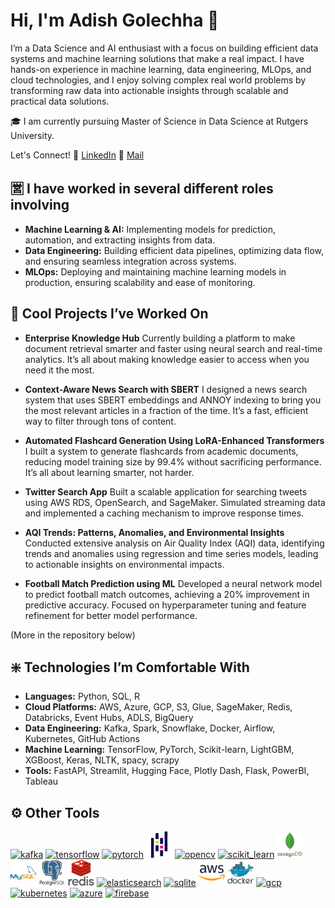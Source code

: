 # Hi, I'm Adish Golechha 👾

I’m a Data Science and AI enthusiast with a focus on building efficient data systems and machine learning solutions that make a real impact. I have hands-on experience in machine learning, data engineering, MLOps, and cloud technologies, and I enjoy solving complex real world problems by transforming raw data into actionable insights through scalable and practical data solutions. 

🎓 I am currently pursuing Master of Science in Data Science at Rutgers University.

Let's Connect! 👔 [LinkedIn](https://www.linkedin.com/in/adish-golechha/) 📧 [Mail](mailto:adish.golechha@rutgers.edu)

## 🈺 I have worked in several different roles involving
- **Machine Learning & AI:** Implementing models for prediction, automation, and extracting insights from data.
- **Data Engineering:** Building efficient data pipelines, optimizing data flow, and ensuring seamless integration across systems.
- **MLOps:** Deploying and maintaining machine learning models in production, ensuring scalability and ease of monitoring.

## 🧊 Cool Projects I’ve Worked On
- **Enterprise Knowledge Hub**
Currently building a platform to make document retrieval smarter and faster using neural search and real-time analytics. It’s all about making knowledge easier to access when you need it the most.

- **Context-Aware News Search with SBERT**
I designed a news search system that uses SBERT embeddings and ANNOY indexing to bring you the most relevant articles in a fraction of the time. It’s a fast, efficient way to filter through tons of content.

- **Automated Flashcard Generation Using LoRA-Enhanced Transformers**
I built a system to generate flashcards from academic documents, reducing model training size by 99.4% without sacrificing performance. It’s all about learning smarter, not harder.

- **Twitter Search App**
Built a scalable application for searching tweets using AWS RDS, OpenSearch, and SageMaker. Simulated streaming data and implemented a caching mechanism to improve response times.

- **AQI Trends: Patterns, Anomalies, and Environmental Insights**
Conducted extensive analysis on Air Quality Index (AQI) data, identifying trends and anomalies using regression and time series models, leading to actionable insights on environmental impacts.

- **Football Match Prediction using ML**
Developed a neural network model to predict football match outcomes, achieving a 20% improvement in predictive accuracy. Focused on hyperparameter tuning and feature refinement for better model performance.

(More in the repository below)

## ❇️ Technologies I’m Comfortable With
- **Languages:** Python, SQL, R
- **Cloud Platforms:** AWS, Azure, GCP, S3, Glue, SageMaker, Redis, Databricks, Event Hubs, ADLS, BigQuery
- **Data Engineering:** Kafka, Spark, Snowflake, Docker, Airflow, Kubernetes, GitHub Actions
- **Machine Learning:** TensorFlow, PyTorch, Scikit-learn, LightGBM, XGBoost, Keras, NLTK, spacy, scrapy
- **Tools:** FastAPI, Streamlit, Hugging Face, Plotly Dash, Flask, PowerBI, Tableau

## ⚙️ Other Tools

<p><a target="_blank" href="https://www.vectorlogo.zone/logos/apache_kafka/apache_kafka-icon.svg" style="display: inline-block;"><img src="https://www.vectorlogo.zone/logos/apache_kafka/apache_kafka-icon.svg" alt="kafka" width="42" height="42" /></a>
<a target="_blank" href="https://www.vectorlogo.zone/logos/tensorflow/tensorflow-icon.svg" style="display: inline-block;"><img src="https://www.vectorlogo.zone/logos/tensorflow/tensorflow-icon.svg" alt="tensorflow" width="42" height="42" /></a>
<a target="_blank" href="https://www.vectorlogo.zone/logos/pytorch/pytorch-icon.svg" style="display: inline-block;"><img src="https://www.vectorlogo.zone/logos/pytorch/pytorch-icon.svg" alt="pytorch" width="42" height="42" /></a>
<a target="_blank" href="https://raw.githubusercontent.com/devicons/devicon/2ae2a900d2f041da66e950e4d48052658d850630/icons/pandas/pandas-original.svg" style="display: inline-block;"><img src="https://raw.githubusercontent.com/devicons/devicon/2ae2a900d2f041da66e950e4d48052658d850630/icons/pandas/pandas-original.svg" alt="pandas" width="42" height="42" /></a>
<a target="_blank" href="https://www.vectorlogo.zone/logos/opencv/opencv-icon.svg" style="display: inline-block;"><img src="https://www.vectorlogo.zone/logos/opencv/opencv-icon.svg" alt="opencv" width="42" height="42" /></a>
<a target="_blank" href="https://upload.wikimedia.org/wikipedia/commons/0/05/Scikit_learn_logo_small.svg" style="display: inline-block;"><img src="https://upload.wikimedia.org/wikipedia/commons/0/05/Scikit_learn_logo_small.svg" alt="scikit_learn" width="42" height="42" /></a>
<a target="_blank" href="https://raw.githubusercontent.com/devicons/devicon/master/icons/mongodb/mongodb-original-wordmark.svg" style="display: inline-block;"><img src="https://raw.githubusercontent.com/devicons/devicon/master/icons/mongodb/mongodb-original-wordmark.svg" alt="mongodb" width="42" height="42" /></a>
<a target="_blank" href="https://raw.githubusercontent.com/devicons/devicon/master/icons/mysql/mysql-original-wordmark.svg" style="display: inline-block;"><img src="https://raw.githubusercontent.com/devicons/devicon/master/icons/mysql/mysql-original-wordmark.svg" alt="mysql" width="42" height="42" /></a>
<a target="_blank" href="https://raw.githubusercontent.com/devicons/devicon/master/icons/postgresql/postgresql-original-wordmark.svg" style="display: inline-block;"><img src="https://raw.githubusercontent.com/devicons/devicon/master/icons/postgresql/postgresql-original-wordmark.svg" alt="postgresql" width="42" height="42" /></a>
<a target="_blank" href="https://raw.githubusercontent.com/devicons/devicon/master/icons/redis/redis-original-wordmark.svg" style="display: inline-block;"><img src="https://raw.githubusercontent.com/devicons/devicon/master/icons/redis/redis-original-wordmark.svg" alt="redis" width="42" height="42" /></a>
<a target="_blank" href="https://www.vectorlogo.zone/logos/elastic/elastic-icon.svg" style="display: inline-block;"><img src="https://www.vectorlogo.zone/logos/elastic/elastic-icon.svg" alt="elasticsearch" width="42" height="42" /></a>
<a target="_blank" href="https://www.vectorlogo.zone/logos/sqlite/sqlite-icon.svg" style="display: inline-block;"><img src="https://www.vectorlogo.zone/logos/sqlite/sqlite-icon.svg" alt="sqlite" width="42" height="42" /></a>
<a target="_blank" href="https://raw.githubusercontent.com/devicons/devicon/master/icons/amazonwebservices/amazonwebservices-original-wordmark.svg" style="display: inline-block;"><img src="https://raw.githubusercontent.com/devicons/devicon/master/icons/amazonwebservices/amazonwebservices-original-wordmark.svg" alt="aws" width="42" height="42" /></a>
<a target="_blank" href="https://raw.githubusercontent.com/devicons/devicon/master/icons/docker/docker-original-wordmark.svg" style="display: inline-block;"><img src="https://raw.githubusercontent.com/devicons/devicon/master/icons/docker/docker-original-wordmark.svg" alt="docker" width="42" height="42" /></a>
<a target="_blank" href="https://www.vectorlogo.zone/logos/google_cloud/google_cloud-icon.svg" style="display: inline-block;"><img src="https://www.vectorlogo.zone/logos/google_cloud/google_cloud-icon.svg" alt="gcp" width="42" height="42" /></a>
<a target="_blank" href="https://www.vectorlogo.zone/logos/kubernetes/kubernetes-icon.svg" style="display: inline-block;"><img src="https://www.vectorlogo.zone/logos/kubernetes/kubernetes-icon.svg" alt="kubernetes" width="42" height="42" /></a>
<a target="_blank" href="https://www.vectorlogo.zone/logos/microsoft_azure/microsoft_azure-icon.svg" style="display: inline-block;"><img src="https://www.vectorlogo.zone/logos/microsoft_azure/microsoft_azure-icon.svg" alt="azure" width="42" height="42" /></a>
<a target="_blank" href="https://www.vectorlogo.zone/logos/firebase/firebase-icon.svg" style="display: inline-block;"><img src="https://www.vectorlogo.zone/logos/firebase/firebase-icon.svg" alt="firebase" width="42" height="42" /></a>
